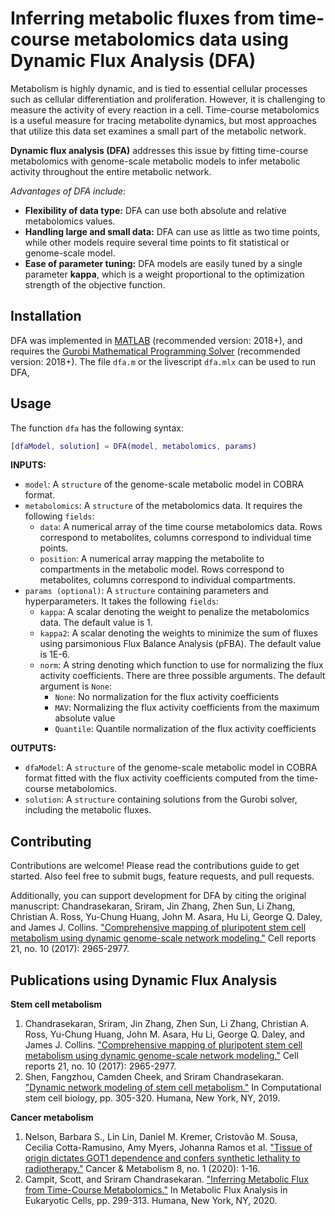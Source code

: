 # Inferring metabolic fluxes from time-course metabolomics data using Dynamic Flux Analysis (DFA) 
Metabolism is highly dynamic, and is tied to essential cellular processes such as cellular differentiation and proliferation. However, it is challenging to measure the activity of every reaction in a cell. Time-course metabolomics is a useful measure for tracing metabolite dynamics, but most approaches that utilize this data set examines a small part of the metabolic network. 

**Dynamic flux analysis (DFA)** addresses this issue by fitting time-course metabolomics with genome-scale metabolic models to infer metabolic activity throughout the entire metabolic network. 

*Advantages of DFA include*:
  * **Flexibility of data type:** DFA can use both absolute and relative metabolomics values. 
  * **Handling large and small data:** DFA can use as little as two time points, while other models require several time points to fit statistical or genome-scale model. 
  * **Ease of parameter tuning:** DFA models are easily tuned by a single parameter **kappa**, which is a weight proportional to the optimization strength of the objective function.

## Installation
DFA was implemented in [MATLAB](https://www.mathworks.com/products/matlab.html) (recommended version: 2018+), and requires the [Gurobi Mathematical Programming Solver](https://www.gurobi.com/) (recommended version: 2018+). The file `dfa.m` or the livescript `dfa.mlx` can be used to run DFA,

## Usage
The function `dfa` has the following syntax:
```MATLAB
[dfaModel, solution] = DFA(model, metabolomics, params)
```

**INPUTS:**
  * `model`:             A `structure` of the genome-scale metabolic model in COBRA format. 
  * `metabolomics`:      A `structure` of the metabolomics data. It requires the following `fields`:
    * `data`:            A numerical array of the time course metabolomics data. Rows correspond to metabolites, columns correspond to individual time points. 
    * `position`:        A numerical array mapping the metabolite to compartments in the metabolic model. Rows correspond to metabolites, columns correspond to individual compartments.
  * `params (optional)`: A `structure` containing parameters and hyperparameters. It takes the following `fields`:
    * `kappa`:           A scalar denoting the weight to penalize the metabolomics data. The default value is 1.
    * `kappa2`:          A scalar denoting the weights to minimize the sum of fluxes using parsimonious Flux Balance Analysis (pFBA). The default value is 1E-6.
    * `norm`:            A string denoting which function to use for normalizing the flux activity coefficients. There are three possible arguments. The default argument is `None`:
      * `None`:          No normalization for the flux activity coefficients
      * `MAV`:           Normalizing the flux activity coefficients from the maximum absolute value
      * `Quantile`:      Quantile normalization of the flux activity coefficients

**OUTPUTS:**
  * `dfaModel`:          A `structure` of the genome-scale metabolic model in COBRA format fitted with the flux activity coefficients computed from the time-course metabolomics.
  * `solution`:          A `structure` containing solutions from the Gurobi solver, including the metabolic fluxes.

## Contributing
Contributions are welcome! Please read the contributions guide to get started. Also feel free to submit bugs, feature requests, and pull requests.

Additionally, you can support development for DFA by citing the original manuscript: Chandrasekaran, Sriram, Jin Zhang, Zhen Sun, Li Zhang, Christian A. Ross, Yu-Chung Huang, John M. Asara, Hu Li, George Q. Daley, and James J. Collins. ["Comprehensive mapping of pluripotent stem cell metabolism using dynamic genome-scale network modeling."](https://www.cell.com/cell-reports/fulltext/S2211-1247(17)31027-6) Cell reports 21, no. 10 (2017): 2965-2977.

## Publications using Dynamic Flux Analysis
**Stem cell metabolism**
1. Chandrasekaran, Sriram, Jin Zhang, Zhen Sun, Li Zhang, Christian A. Ross, Yu-Chung Huang, John M. Asara, Hu Li, George Q. Daley, and James J. Collins. ["Comprehensive mapping of pluripotent stem cell metabolism using dynamic genome-scale network modeling."](https://www.cell.com/cell-reports/fulltext/S2211-1247(17)31027-6) Cell reports 21, no. 10 (2017): 2965-2977.
2. Shen, Fangzhou, Camden Cheek, and Sriram Chandrasekaran. ["Dynamic network modeling of stem cell metabolism."](https://link.springer.com/protocol/10.1007%2F978-1-4939-9224-9_14) In Computational stem cell biology, pp. 305-320. Humana, New York, NY, 2019.

**Cancer metabolism**
1. Nelson, Barbara S., Lin Lin, Daniel M. Kremer, Cristovão M. Sousa, Cecilia Cotta-Ramusino, Amy Myers, Johanna Ramos et al. ["Tissue of origin dictates GOT1 dependence and confers synthetic lethality to radiotherapy."](https://cancerandmetabolism.biomedcentral.com/articles/10.1186/s40170-019-0202-2) Cancer & Metabolism 8, no. 1 (2020): 1-16.
2. Campit, Scott, and Sriram Chandrasekaran. ["Inferring Metabolic Flux from Time-Course Metabolomics."](https://link.springer.com/protocol/10.1007%2F978-1-0716-0159-4_13) In Metabolic Flux Analysis in Eukaryotic Cells, pp. 299-313. Humana, New York, NY, 2020.
